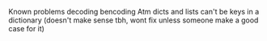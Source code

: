 Known problems
	decoding bencoding
		Atm dicts and lists can't be keys in a dictionary (doesn't make sense tbh, wont fix unless someone make a good case for it)